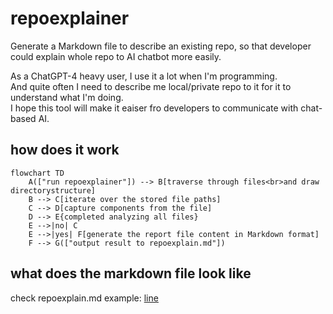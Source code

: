 # repoexplainer
Generate a Markdown file to describe an existing repo, so that developer could explain whole repo to AI chatbot more easily.   

As a ChatGPT-4 heavy user, I use it a lot when I'm programming.  
And quite often I need to describe me local/private repo to it for it to understand what I'm doing.  
I hope this tool will make it eaiser fro developers to communicate with chat-based AI.  


## how does it work
```mermaid
flowchart TD
    A(["run repoexplainer"]) --> B[traverse through files<br>and draw directorystructure]
    B --> C[iterate over the stored file paths]
    C --> D[capture components from the file]
    D --> E{completed analyzing all files}
    E -->|no| C
    E -->|yes| F[generate the report file content in Markdown format]
    F --> G(["output result to repoexplain.md"])
```

## what does the markdown file look like
check repoexplain.md example: [line](https://github.com/burwei/repoexplainer/blob/main/repoexplain.md)
